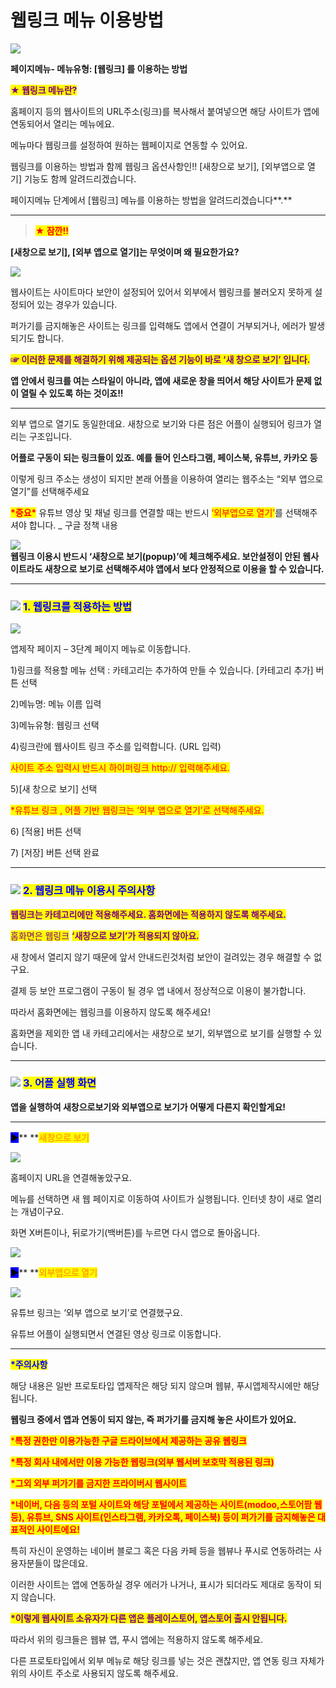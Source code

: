# 웹링크 메뉴 이용방법

![](https://wp.swing2app.co.kr/wp-content/uploads/2018/09/%EC%9B%B9%EB%A7%81%ED%81%AC-%EC%A0%9C%EB%AA%A9.png)

**페이지메뉴- 메뉴유형: \[웹링크] 를 이용하는 방법**&#x20;

<mark style="color:purple;">**★ 웹링크 메뉴란?**</mark>

홈페이지 등의 웹사이트의 URL주소(링크)를 복사해서 붙여넣으면 해당 사이트가 앱에 연동되어서 열리는 메뉴에요.

메뉴마다 웹링크를 설정하여 원하는 웹페이지로 연동할 수 있어요.

웹링크를 이용하는 방법과 함께 웹링크 옵션사항인!! \[새창으로 보기], \[외부앱으로 열기] 기능도 함께 알려드리겠습니다.

페이지메뉴 단계에서 \[웹링크] 메뉴를 이용하는 방법을 알려드리겠습니다**.**&#x20;

****

> <mark style="color:red;">**★ 잠깐!!**</mark>

**\[새창으로 보기], \[외부 앱으로 열기]는 무엇이며 왜 필요한가요?**

![](https://wp.swing2app.co.kr/wp-content/uploads/2018/09/%EC%83%88%EC%B0%BD%EB%B3%B4%EA%B8%B0.png)

웹사이트는 사이트마다 보안이 설정되어 있어서 외부에서 웹링크를 불러오지 못하게 설정되어 있는 경우가 있습니다.

퍼가기를 금지해놓은 사이트는 링크를 입력해도 앱에서 연결이 거부되거나, 에러가 발생되기도 합니다.

<mark style="color:purple;">**☞ 이러한 문제를 해결하기 위해 제공되는 옵션 기능이 바로 ‘새 창으로 보기’ 입니다.**</mark>

**앱 안에서 링크를 여는 스타일이 아니라, 앱에 새로운 창을 띄어서 해당 사이트가 문제 없이 열릴 수 있도록 하는 것이죠!!**

****

외부 앱으로 열기도 동일한데요. 새창으로 보기와 다른 점은 어플이 실행되어 링크가 열리는 구조입니다.&#x20;

**어플로 구동이 되는 링크들이 있죠. 예를 들어 인스타그램, 페이스북, 유튜브, 카카오 등**

이렇게 링크 주소는 생성이 되지만 본래 어플을 이용하여 열리는 웹주소는 “외부 앱으로 열기”를 선택해주세요

<mark style="color:red;">**\*중요\***</mark> 유튜브 영상 및 채널 링크를 연결할 때는 반드시 <mark style="color:red;">‘외부앱으로 열기’</mark>를 선택해주셔야 합니다. \_ 구글 정책 내용

![](https://wp.swing2app.co.kr/wp-content/uploads/2018/09/%ED%99%94%EC%82%B4%ED%91%9C-3.png)\
**웹링크 이용시 반드시 ‘새창으로 보기(popup)’에 체크해주세요. 보안설정이 안된 웹사이트라도 새창으로 보기로 선택해주셔야 앱에서 보다 안정적으로 이용을 할 수 있습니다.**&#x20;

***

### ![](https://wp.swing2app.co.kr/wp-content/uploads/2020/04/%EB%8B%A8%EB%9D%BD1-1.png) <mark style="color:blue;">**1. 웹링크를 적용하는 방법**</mark>

![](https://wp.swing2app.co.kr/wp-content/uploads/2018/09/%EC%9B%B9%EB%A7%81%ED%81%AC-new1-1.png)

앱제작 페이지 – 3단계 페이지 메뉴로 이동합니다.

1\)링크를 적용할 메뉴 선택 : 카테고리는 추가하여 만들 수 있습니다. \[카테고리 추가] 버튼 선택

2\)메뉴명: 메뉴 이름 입력

3\)메뉴유형: 웹링크 선택

4\)링크란에 웹사이트 링크 주소를 입력합니다. (URL 입력)

<mark style="color:red;">사이트 주소 입력시 반드시 하이퍼링크 http://  입력해주세요.</mark>&#x20;

5\)\[새 창으로 보기] 선택

<mark style="color:red;">\*유튜브 링크 , 어플 기반 웹링크는 ‘외부 앱으로 열기’로 선택해주세요.</mark>

6\) \[적용] 버튼 선택

7\) \[저장] 버튼 선택 완료 &#x20;

***

### <mark style="color:blue;"></mark>![](https://wp.swing2app.co.kr/wp-content/uploads/2020/04/%EB%8B%A8%EB%9D%BD1-1.png) <mark style="color:blue;">**2. 웹링크 메뉴 이용시 주의사항**</mark>

<mark style="color:purple;">**웹링크는 카테고리에만 적용해주세요.  홈화면에는 적용하지 않도록 해주세요.**</mark>

<mark style="color:purple;">홈화면은 웹링크</mark> <mark style="color:purple;"></mark> <mark style="color:purple;"></mark><mark style="color:purple;">**‘새창으로 보기’가 적용되지 않아요.**</mark>&#x20;

새 창에서 열리지 않기 때문에 앞서 안내드린것처럼 보안이 걸려있는 경우 해결할 수 없구요.

결제 등 보안 프로그램이 구동이 될 경우 앱 내에서 정상적으로 이용이 불가합니다.

따라서 홈화면에는 웹링크를 이용하지 않도록 해주세요!

홈화면을 제외한 앱 내 카테고리에서는 새창으로 보기, 외부앱으로 보기를 실행할 수 있습니다.

***

### <mark style="color:blue;"></mark>![](https://wp.swing2app.co.kr/wp-content/uploads/2020/04/%EB%8B%A8%EB%9D%BD1-1.png) <mark style="color:blue;">**3. 어플 실행 화면**</mark>&#x20;

**앱을 실행하여 새창으로보기와 외부앱으로 보기가 어떻게 다른지 확인할게요!**

****

<mark style="background-color:blue;">**▶**</mark>**  **<mark style="color:orange;">**새창으로 보기**</mark>

![](https://wp.swing2app.co.kr/wp-content/uploads/2018/09/%EB%85%B9%ED%99%94\_2020\_12\_03\_15\_59\_42\_883.gif)

홈페이지 URL을 연결해놓았구요.

메뉴를 선택하면 새 웹 페이지로 이동하여 사이트가 실행됩니다. 인터넷 창이 새로 열리는 개념이구요.&#x20;

화면 X버튼이나, 뒤로가기(백버튼)를 누르면 다시 앱으로 돌아옵니다.&#x20;

![](https://wp.swing2app.co.kr/wp-content/uploads/2020/09/%EC%BA%A1%EC%B2%9833.png)

<mark style="background-color:blue;">**▶**</mark>**  **<mark style="color:orange;">**외부앱으로 열기**</mark>

![](https://wp.swing2app.co.kr/wp-content/uploads/2018/09/%EB%85%B9%ED%99%94\_2020\_12\_03\_16\_02\_05\_720.gif)

유튜브 링크는 ‘외부 앱으로 보기’로 연결했구요.

유튜브 어플이 실행되면서 연결된 영상 링크로 이동합니다.

***

<mark style="color:blue;">**\*주의사항**</mark>

해당 내용은 일반 프로토타입 앱제작은 해당 되지 않으며 웹뷰, 푸시앱제작시에만 해당 됩니다.&#x20;

**웹링크 중에서 앱과 연동이 되지 않는, 즉 퍼가기를 금지해 놓은 사이트가 있어요.**

<mark style="color:red;">\*</mark><mark style="color:red;">**특정 권한만 이용가능한 구글 드라이브에서 제공하는 공유 웹링크**</mark>

<mark style="color:red;">**\*특정 회사 내에서만 이용 가능한 웹링크(외부 웹서버 보호막 적용된 링크)**</mark>

<mark style="color:red;">**\*그외 외부 퍼가기를 금지한 프라이버시 웹사이트**</mark>&#x20;

<mark style="color:red;">**\*네이버, 다음 등의 포털 사이트와 해당 포털에서 제공하는 사이트(modoo,스토어팜 웹 등), 유튜브, SNS 사이트(인스타그램, 카카오톡, 페이스북) 등이 퍼가기를 금지해놓은 대표적인 사이트에요!**</mark>

특히 자신이 운영하는 네이버 블로그 혹은 다음 카페 등을 웹뷰나 푸시로 연동하려는 사용자분들이 많은데요.

이러한 사이트는 앱에 연동하실 경우 에러가 나거나, 표시가 되더라도 제대로 동작이 되지 않습니다.

<mark style="color:purple;">**\*이렇게 웹사이트 소유자가 다른 앱은 플레이스토어, 앱스토어 출시 안됩니다.**</mark>

따라서 위의 링크들은 웹뷰 앱, 푸시 앱에는 적용하지 않도록 해주세요.

다른 프로토타입에서 외부 메뉴로 해당 링크를 넣는 것은 괜찮지만, 앱 연동 링크 자체가 위의 사이트 주소로 사용되지 않도록 해주세요.
